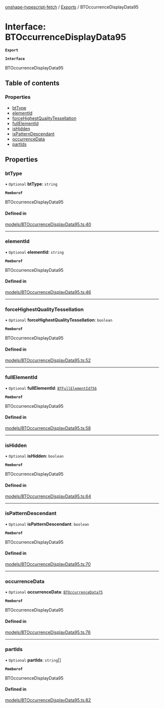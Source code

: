 [onshape-typescript-fetch](../README.md) / [Exports](../modules.md) / BTOccurrenceDisplayData95

# Interface: BTOccurrenceDisplayData95

**`Export`**

**`Interface`**

BTOccurrenceDisplayData95

## Table of contents

### Properties

- [btType](BTOccurrenceDisplayData95.md#bttype)
- [elementId](BTOccurrenceDisplayData95.md#elementid)
- [forceHighestQualityTessellation](BTOccurrenceDisplayData95.md#forcehighestqualitytessellation)
- [fullElementId](BTOccurrenceDisplayData95.md#fullelementid)
- [isHidden](BTOccurrenceDisplayData95.md#ishidden)
- [isPatternDescendant](BTOccurrenceDisplayData95.md#ispatterndescendant)
- [occurrenceData](BTOccurrenceDisplayData95.md#occurrencedata)
- [partIds](BTOccurrenceDisplayData95.md#partids)

## Properties

### btType

• `Optional` **btType**: `string`

**`Memberof`**

BTOccurrenceDisplayData95

#### Defined in

[models/BTOccurrenceDisplayData95.ts:40](https://github.com/toebes/onshape-typescript-fetch/blob/3e11ae1/models/BTOccurrenceDisplayData95.ts#L40)

___

### elementId

• `Optional` **elementId**: `string`

**`Memberof`**

BTOccurrenceDisplayData95

#### Defined in

[models/BTOccurrenceDisplayData95.ts:46](https://github.com/toebes/onshape-typescript-fetch/blob/3e11ae1/models/BTOccurrenceDisplayData95.ts#L46)

___

### forceHighestQualityTessellation

• `Optional` **forceHighestQualityTessellation**: `boolean`

**`Memberof`**

BTOccurrenceDisplayData95

#### Defined in

[models/BTOccurrenceDisplayData95.ts:52](https://github.com/toebes/onshape-typescript-fetch/blob/3e11ae1/models/BTOccurrenceDisplayData95.ts#L52)

___

### fullElementId

• `Optional` **fullElementId**: [`BTFullElementId756`](BTFullElementId756.md)

**`Memberof`**

BTOccurrenceDisplayData95

#### Defined in

[models/BTOccurrenceDisplayData95.ts:58](https://github.com/toebes/onshape-typescript-fetch/blob/3e11ae1/models/BTOccurrenceDisplayData95.ts#L58)

___

### isHidden

• `Optional` **isHidden**: `boolean`

**`Memberof`**

BTOccurrenceDisplayData95

#### Defined in

[models/BTOccurrenceDisplayData95.ts:64](https://github.com/toebes/onshape-typescript-fetch/blob/3e11ae1/models/BTOccurrenceDisplayData95.ts#L64)

___

### isPatternDescendant

• `Optional` **isPatternDescendant**: `boolean`

**`Memberof`**

BTOccurrenceDisplayData95

#### Defined in

[models/BTOccurrenceDisplayData95.ts:70](https://github.com/toebes/onshape-typescript-fetch/blob/3e11ae1/models/BTOccurrenceDisplayData95.ts#L70)

___

### occurrenceData

• `Optional` **occurrenceData**: [`BTOccurrenceData75`](BTOccurrenceData75.md)

**`Memberof`**

BTOccurrenceDisplayData95

#### Defined in

[models/BTOccurrenceDisplayData95.ts:76](https://github.com/toebes/onshape-typescript-fetch/blob/3e11ae1/models/BTOccurrenceDisplayData95.ts#L76)

___

### partIds

• `Optional` **partIds**: `string`[]

**`Memberof`**

BTOccurrenceDisplayData95

#### Defined in

[models/BTOccurrenceDisplayData95.ts:82](https://github.com/toebes/onshape-typescript-fetch/blob/3e11ae1/models/BTOccurrenceDisplayData95.ts#L82)
